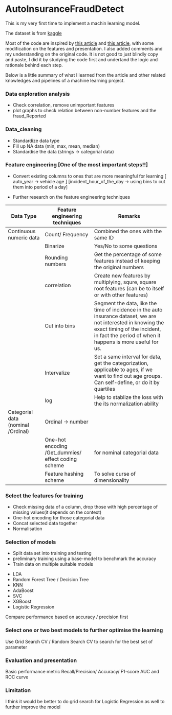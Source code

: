 # AutoInsuranceFraudDetect

This is my very first time to implement a machin learning model.

The dataset is from [kaggle](https://www.kaggle.com/roshansharma/fraud-detection-in-insurance-claims)

Most of the code are inspired by [this article](https://medium.com/fraud-investigation-using-machine-learning/fraud-detection-insurance-29d00b521525) and [this article](https://medium.com/fraud-investigation-part-ii/fraud-investigation-part-ii-42062c471db1), with some modification on the features and presentation. I also added comments and my understanding on the original code. It is not good to just blindly copy and paste, I did it by studying the code first and undertand the logic and rationale behind each step. 

Below is a little summary of what I learned from the article and other related knowledges and pipelines of a machine learning project.

### Data exploration analysis

* Check correlation, remove unimportant features
* plot graphs to check relation between non-number features and the fraud_Reported

### Data_cleaning
* Standardize data type
* Fill up NA data (min, max, mean, median)
* Standardise the data (strings -> categorial data)


### Feature engineering [One of the most important steps!!]
* Convert existing columns to ones that are more meaningful for learning
[ auto_year -> vehicle age ]
[incident_hour_of_the_day -> using bins to cut them into period of a day]

* Further research on the feature engineering techniques
 
| Data Type                          | Feature engineering techniques                       | Remarks                                                                                                                                                                                                     |
|------------------------------------|------------------------------------------------------|-------------------------------------------------------------------------------------------------------------------------------------------------------------------------------------------------------------|
| Continuous numeric data            | Count/ Frequency                                     | Combined the ones with the same ID                                                                                                                                                                          |
|                                    | Binarize                                             | Yes/No to some questions                                                                                                                                                                                    |
|                                    | Rounding numbers	                                     | Get the percentage of some features instead of keeping the original numbers                                                                                                                                 |
|                                    | correlation                                          | Create new features by multiplying, squre, square root features (can be to itself or with other features)                                                                                                   |
|                                    | Cut into bins                                        | Segment the data, like the time of incidence in the auto insurance dataset, we are not interested in knowing the exact timing of the incident, in fact the period of when it happens is more useful for us. |
|                                    | Intervalize                                          | Set a same interval for data, get the categorization, applicable to ages, if we want to find out age groups.  Can self-define, or do it by quartiles                                                        |
|                                    | log                                                  | Help to stablize the loss with the its normalization ability                                                                                                                                                |
| Categorial data (nominal /Ordinal) | Ordinal -> number                                    |                                                                                                                                                                                                             |
|                                    |  One-hot encoding /Get_dummies/ effect coding scheme | for nominal categorial data                                                                                                                                                                                 |
|                                    | Feature hashing scheme                               | To solve curse of dimensionality                                                                                                                                                                            |


### Select the features for training 
* Check missing data of a column, drop those with high percentage of missing values(it depends on the context)
* One-hot encoding for those categorial data
* Concat selected data together 
* Normalisation

### Selection of models 
* Split data set into training and testing
* preliminary training using a base-model to benchmark the accuracy
* Train data on multiple suitable models

- LDA
- Random Forest Tree / Decision Tree
- KNN
- AdaBoost
- SVC
- XGBoost
- Logistic Regression

Compare performance based on accuracy / precision first

### Select one or two best models to further optimise the learning
Use Grid Search CV / Random Search CV to search for the best set of parameter


### Evaluation and presentation
Basic performance metric 
Recall/Precision/ Accuracy/ F1-score
AUC and ROC curve 


### Limitation

I think it would be better to do grid search for Logistic Regression as well to further improve the model


